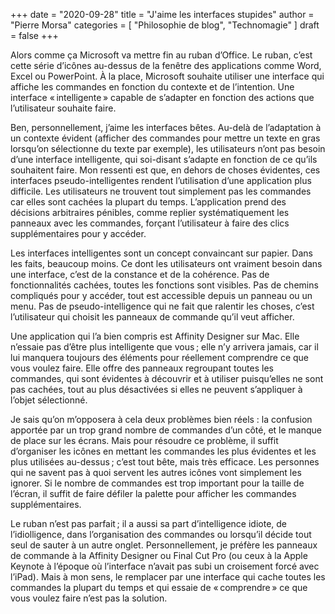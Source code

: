 +++
date        = "2020-09-28"
title       = "J'aime les interfaces stupides"
author      = "Pierre Morsa"
categories  = [ "Philosophie de blog", "Technomagie" ]
draft       = false
+++

Alors comme ça Microsoft va mettre fin au ruban d’Office. Le ruban, c’est cette série d’icônes au-dessus de la fenêtre des applications comme Word, Excel ou PowerPoint. À la place, Microsoft souhaite utiliser une interface qui affiche les commandes en fonction du contexte et de l’intention. Une interface « intelligente » capable de s’adapter en fonction des actions que l’utilisateur souhaite faire.

Ben, personnellement, j’aime les interfaces bêtes. Au-delà de l’adaptation à un contexte évident (afficher des commandes pour mettre un texte en gras lorsqu’on sélectionne du texte par exemple), les utilisateurs n’ont pas besoin d’une interface intelligente, qui soi-disant s’adapte en fonction de ce qu’ils souhaitent faire. Mon ressenti est que, en dehors de choses évidentes, ces interfaces pseudo-intelligentes rendent l’utilisation d’une application plus difficile. Les utilisateurs ne trouvent tout simplement pas les commandes car elles sont cachées la plupart du temps. L’application prend des décisions arbitraires pénibles, comme replier systématiquement les panneaux avec les commandes, forçant l’utilisateur à faire des clics supplémentaires pour y accéder.

Les interfaces intelligentes sont un concept convaincant sur papier. Dans les faits, beaucoup moins. Ce dont les utilisateurs ont vraiment besoin dans une interface, c’est de la constance et de la cohérence. Pas de fonctionnalités cachées, toutes les fonctions sont visibles. Pas de chemins compliqués pour y accéder, tout est accessible depuis un panneau ou un menu. Pas de pseudo-intelligence qui ne fait que ralentir les choses, c’est l’utilisateur qui choisit les panneaux de commande qu’il veut afficher.

Une application qui l’a bien compris est Affinity Designer sur Mac. Elle n’essaie pas d’être plus intelligente que vous ; elle n’y arrivera jamais, car il lui manquera toujours des éléments pour réellement comprendre ce que vous voulez faire. Elle offre des panneaux regroupant toutes les commandes, qui sont évidentes à découvrir et à utiliser puisqu’elles ne sont pas cachées, tout au plus désactivées si elles ne peuvent s’appliquer à l’objet sélectionné.

Je sais qu’on m’opposera à cela deux problèmes bien réels : la confusion apportée par un trop grand nombre de commandes d’un côté, et le manque de place sur les écrans. Mais pour résoudre ce problème, il suffit d’organiser les icônes en mettant les commandes les plus évidentes et les plus utilisées au-dessus ; c’est tout bête, mais très efficace. Les personnes qui ne savent pas à quoi servent les autres icônes vont simplement les ignorer. Si le nombre de commandes est trop important pour la taille de l’écran, il suffit de faire défiler la palette pour afficher les commandes supplémentaires.

Le ruban n’est pas parfait ; il a aussi sa part d’intelligence idiote, de l’idiolligence, dans l’organisation des commandes ou lorsqu’il décide tout seul de sauter à un autre onglet. Personnellement, je préfère les panneaux de commande à la Affinity Designer ou Final Cut Pro (ou ceux à la Apple Keynote à l’époque où l’interface n’avait pas subi un croisement forcé avec l’iPad). Mais à mon sens, le remplacer par une interface qui cache toutes les commandes la plupart du temps et qui essaie de « comprendre » ce que vous voulez faire n’est pas la solution.
